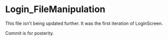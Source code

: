 # Login_FileManipulation

This file isn't being updated further. It was the first iteration of LoginScreen.

Commit is for posterity.

